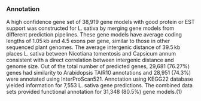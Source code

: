 ### Annotation
A high confidence gene set of 38,919 gene models with good protein or EST support was constructed for L. sativa by merging gene models from different prediction pipelines. These gene models have average coding lengths of 1.05 kb and 4.5 exons per gene, similar to those in other sequenced plant genomes. The average intergenic distance of 39.5 kb places L. sativa between Nicotiana tomentosis and Capsicum annum consistent with a direct correlation between intergenic distance and genome size. Out of the total number of predicted genes, 29,681 (76.27%) genes had similarity to Arabidopsis TAIR10 annotations and 28,951 (74.3%) were annotated using InterProScan521. Annotation using KEGG22 database yielded information for 7,553 L. sativa gene predictions. The combined data sets provided functional annotation for 31,348 (80.5%) gene models.(1)


<!-- This browser is based on data from
[Araport11](https://www.araport.org/data/araport11) gene annotation, a
comprehensive reannotation of the TAIR10 genome, released June, 2016.
Details of the structural and functional annotation steps to generate the Araport11
protein-coding gene set as well as consolidation and annotation of
non-coding RNAs are described in <https://doi.org/10.1111/tpj.13415>.

Repeats were annotated with the [Ensembl Genomes repeat feature
pipeline](http://ensemblgenomes.org/info/data/repeat_features). There
are: 429457 Low complexity (Dust) features, covering 17 Mb (7.3% of the
genome); 74964 Repeats (ENA) features, covering 107 Mb (47.2% of the
genome); 70178 RepeatMasker features (with the REdat library), covering
21 Mb (9.2% of the genome); 2198 RepeatMasker features (with the RepBase
library), covering 0 Mb (0.1% of the genome); 147273 Tandem repeats
(TRF) features, covering 13 Mb (5.6% of the genome). -->


